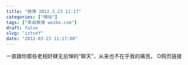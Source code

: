 ```yaml
---
title: "微博 2012.3.23 11:17"
categories: ["嘀咕"]
tags: ["来自微博 weibo.com"]
draft: false
slug: "iztseY"
date: "2012-03-23 11:17:00"
---
```


<p>一直跟你那些老相好肆无忌惮的“聊天”，从来也不在乎我的痛苦。 O网页链接 ​​​​</p>
